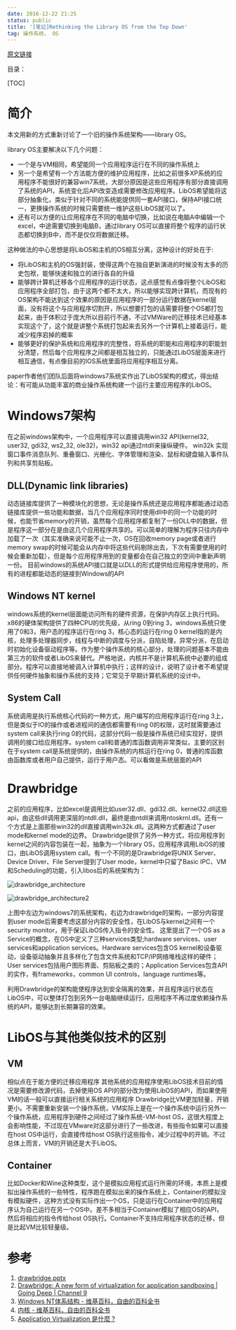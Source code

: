 ```yaml
---
date: 2016-12-22 21:25
status: public
title: '[笔记]Rethinking the Library OS from the Top Down'
tag: 操作系统， OS
---
```


[原文链接](https://www.microsoft.com/en-us/research/wp-content/uploads/2016/02/asplos2011-drawbridge.pdf)

目录：

[TOC]

# 简介
本文用新的方式重新讨论了一个旧的操作系统架构——library OS。

library OS主要解决以下几个问题：
- 一个是与VM相同，希望能同一个应用程序运行在不同的操作系统上
- 另一个是希望有一个方法能方便的维护应用程序，比如之前很多XP系统的应用程序不能很好的兼容win7系统，大部分原因是这些应用程序有部分直接调用了系统的API，系统变化后API改变造成需要修改应用程序。LibOS希望能将这部分抽象化，类似于针对不同的系统能提供同一套API接口，保持API接口统一，更换操作系统的时候只需要统一维护这些LibOS就可以了。
- 还有可以方便的让应用程序在不同的电脑中切换，比如说在电脑A中编辑一个excel，中途需要切换到电脑B，通过library OS可以直接将整个程序的运行状态都切换到B中，而不是仅仅将数据迁移。

这种做法的中心思想是将LibOS和主机的OS相互分离，这种设计的好处在于:
- 将LibOS和主机的OS强封装，使得这两个在独自更新演进的时候没有太多的历史包袱，能够快速和独立的进行各自的升级
- 能够跨计算机迁移各个应用程序的运行状态，这点感觉有点像将整个LibOS和应用程序全部打包，由于这两个都不太大，所以能够实现跨计算机，而现有的OS架构不能达到这个效果的原因是应用程序的一部分运行数据在kernel层面，没有将这个与应用程序切割开，所以想要打包的话需要将整个OS都打包起来，由于体积过于庞大所以目前行不通，不过VMWare的迁移技术已经基本实现这个了，这个就是讲整个系统打包起来去另外一个计算机上接着运行，能减少程序宕掉的概率
- 能够更好的保护系统和应用程序的完整性，将系统的职能和应用程序的职能划分清楚，然后每个应用程序之间都是相互独立的，只能通过LibOS层面来进行相互通信，有点像目前的IOS系统里面将应用程序相互分离。

paper作者他们团队后面将windows7系统实作出了LibOS架构的模式，得出结论：有可能从功能丰富的商业操作系统构建一个运行主要应用程序的LibOS。

# Windows7架构
在之前windows架构中，一个应用程序可以直接调用win32 API(kernel32, user32, gdi32, ws2_32, ole32)，win32 api通过ntdll来操纵硬件。
win32k 实现窗口事件消息队列、重叠窗口、光栅化、字体管理和渲染、鼠标和键盘输入事件队列和共享剪贴板。

## DLL(Dynamic link libraries)
动态链接库提供了一种模块化的思想，无论是操作系统还是应用程序都能通过动态链接库提供一些功能和数据，当几个应用程序同时使用dll中的同一个功能的时候，也能节省memory的开销，虽然每个应用程序都复制了一份DLL中的数据，但是程序这一部分在是由这几个应用程序共享的。可以简单的理解为程序只往内存中加载了一次（其实准确来说可能不止一次，OS在回收memory page或者进行memory swap的时候可能会从内存中将这些代码剔除出去，下次有需要使用的时候会重新加载），但是每个应用程序用到的变量都会在自己独立的空间中重新声明一份。
目前windows的系统API接口就是以DLL的形式提供给应用程序使用的，所有的进程都能动态的链接到Windows的API

## Windows NT kernel
windows系统的kernel层面能访问所有的硬件资源，在保护内存区上执行代码。x86的硬体架构提供了四种CPU的优先级，从ring 0到ring 3，windows系统只使用了0和3，用户态的程序运行在ring 3，核心态的运行在ring 0
kernel指的是内核，处理多处理器同步，线程与中断的调度与分派，自陷处理，异常分派，在启动时初始化设备驱动程序等。作为整个操作系统的核心部分，处理的问题基本不能由第三方的软件或者LibOS来替代。严格地说，内核并不是计算机系统中必要的组成部分。程序可以直接地被调入计算机中执行；这样的设计，说明了设计者不希望提供任何硬件抽象和操作系统的支持；它常见于早期计算机系统的设计中。

## System Call
系统调用是执行系统核心代码的一种方式，用户编写的应用程序运行在ring 3上，但是类似于IO的操作或者进程间的通信都需要有ring 0的权限，这时就需要通过system call来执行ring 0的代码，这部分代码一般是操作系统已经实现好，提供调用的接口给应用程序。system call和普通的库函数调用非常类似，主要的区别在于system call是系统提供的，由操作系统的内核运行在ring 0，普通的库函数由函数库或者用户自己提供，运行于用户态。可以看做是系统层面的API

# Drawbridge
之前的应用程序，比如excel是调用比如user32.dll、gdi32.dll、kernel32.dll这些api，由这些dll调用更深层的ntdll.dll，最终是由ntdll来调用ntoskrnl.dll。还有一个方式是上面那些win32的dll直接调用win32k.dll。这两种方式都通过了user mode和kernel mode的边界。
Drawbridge提供了另外一种方式，将应用程序到kernel之间的内容包装在一起，抽象为一个library OS，应用程序调用LibOS的接口，由LibOS调用system call。有一个不同的是Drawbridge将UNIX Server、Device Driver、File Server提到了User mode，kernel中只留了Basic IPC、VM和Scheduling的功能，引入libos后的系统架构为：

![drawbridge_architecture](http://7xrop1.com1.z0.glb.clouddn.com/paper/drawbridge_architecture.png)

![drawbridge_architecture2](http://7xrop1.com1.z0.glb.clouddn.com/paper/drawbridge_architecture2.png)

上图中左边为windows7的系统架构，右边为drawbridge的架构，一部分内容提到user mode后需要考虑这部分内容的安全性，在LibOS与kernel之间有一个security monitor，用于保证LibOS传入指令的安全性。
这里提出了一个OS as a Service的概念，在OS中定义了三种services类型;hardware services、user services和application services。Hardware services包含OS kernel和设备驱动，设备驱动抽象并且多样化了包含文件系统和TCP/IP网络堆栈这样的硬件；User services包括用户图形界面、剪贴板之类的；Application Services包含API的实作，有frameworks，common UI controls，language runtimes等。

利用Drawbridge的架构能使程序达到安全隔离的效果，并且程序运行状态在LibOS中，可以整体打包到另外一台电脑继续运行，应用程序不再过度依赖操作系统的API，能够达到长期兼容的效果。

# LibOS与其他类似技术的区别
## VM
相似点在于能方便的迁移应用程序
其他系统的应用程序使用LibOS技术目前的情况是需要修改源代码，去掉使用OS API的部分改为使用LibOS的API，而如果使用VM的话一般可以直接运行相关系统的应用程序
Drawbridge比VM更加轻量，开销更小。不需要重新安装一个操作系统，VM实际上是在一个操作系统中运行另外一个操作系统，应用程序到硬件之间经过了操作系统-VM-host OS，这很大程度上会影响性能，不过现在VMware对这部分进行了一些改进，有些指令如果可以直接在host OS中运行，会直接传给host OS执行这些指令，减少过程中的开销。不过总体上而言，VM的开销还是大于LibOS。

## Container
比如Docker和Wine这种类型，这个是模拟应用程式运行所需的环境，本质上是模拟出操作系统的一些特性，程序跑在模拟出来的操作系统上，Container的模拟没有模拟硬件，这种方式没有实际作出一个OS，只是运行在Container中的应用程序认为自己运行在另一个OS中。差不多相当于Container模拟了相应OS的API，然后将相应的指令传给host OS执行。Container不支持应用程序状态的迁移，但是比起VM比较轻量级。

# 参考
1. [drawbridge.pptx](https://users.cs.duke.edu/~chase/cps510/slides/drawbridge.pdf)
2. [Drawbridge: A new form of virtualization for application sandboxing | Going Deep | Channel 9](https://channel9.msdn.com/Shows/Going+Deep/Drawbridge-An-Experimental-Library-Operating-System)
3. [Windows NT体系结构 - 维基百科，自由的百科全书](https://zh.wikipedia.org/zh-cn/Windows_NT%E4%BD%93%E7%B3%BB%E7%BB%93%E6%9E%84)
4. [内核 - 维基百科，自由的百科全书](https://zh.wikipedia.org/wiki/%E5%86%85%E6%A0%B8)
5. [Application Virtualization 是什麼 ?](http://www.arthurtoday.com/2011/08/application-virtualization.html)